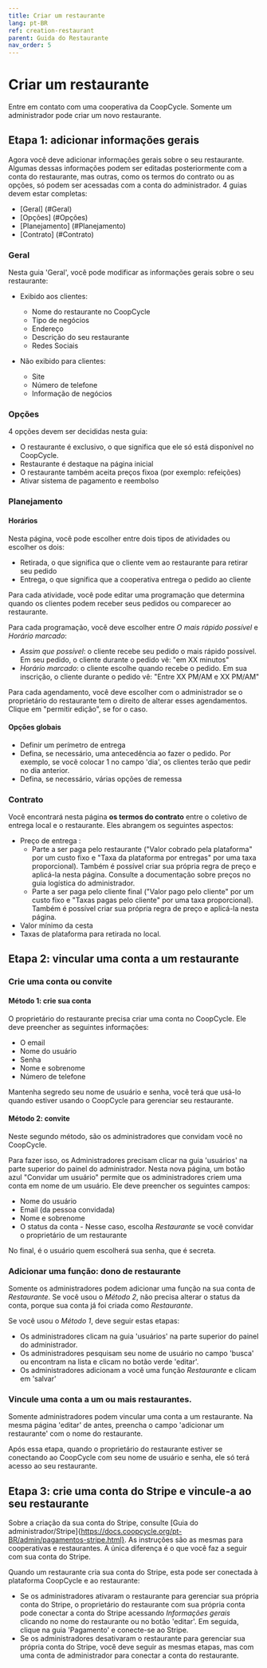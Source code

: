 ```yaml
---
title: Criar um restaurante
lang: pt-BR
ref: creation-restaurant
parent: Guida do Restaurante
nav_order: 5
---
```


# Criar um restaurante

Entre em contato com uma cooperativa da CoopCycle. Somente um administrador pode criar um novo restaurante.

## Etapa 1: adicionar informações gerais

Agora você deve adicionar informações gerais sobre o seu restaurante. Algumas dessas informações podem ser editadas posteriormente com a conta do restaurante, mas outras, como os termos do contrato ou as opções, só podem ser acessadas com a conta do administrador. 4 guias devem estar completas:

- [Geral] (#Geral)
- [Opções] (#Opções)
- [Planejamento] (#Planejamento)
- [Contrato] (#Contrato)

### Geral

Nesta guia 'Geral', você pode modificar as informações gerais sobre o seu restaurante:

- Exibido aos clientes:
  - Nome do restaurante no CoopCycle
  - Tipo de negócios
  - Endereço
  - Descrição do seu restaurante
  - Redes Sociais
  
- Não exibido para clientes:
  - Site
  - Número de telefone
  - Informação de negócios
  
### Opções

4 opções devem ser decididas nesta guia:

- O restaurante é exclusivo, o que significa que ele só está disponível no CoopCycle.
- Restaurante é destaque na página inicial
- O restaurante também aceita preços fixoa (por exemplo: refeições)
- Ativar sistema de pagamento e reembolso

### Planejamento

#### Horários
Nesta página, você pode escolher entre dois tipos de atividades ou escolher os dois:
- Retirada, o que significa que o cliente vem ao restaurante para retirar seu pedido
- Entrega, o que significa que a cooperativa entrega o pedido ao cliente

Para cada atividade, você pode editar uma programação que determina quando os clientes podem receber seus pedidos ou comparecer ao restaurante.

Para cada programação, você deve escolher entre *O mais rápido possível* e *Horário marcado*:
- *Assim que possível*: o cliente recebe seu pedido o mais rápido possível. Em seu pedido, o cliente durante o pedido vê: "em XX minutos"
- *Horário marcado*: o cliente escolhe quando recebe o pedido. Em sua inscrição, o cliente durante o pedido vê: "Entre XX PM/AM e XX PM/AM"

Para cada agendamento, você deve escolher com o administrador se o proprietário do restaurante tem o direito de alterar esses agendamentos. Clique em "permitir edição", se for o caso.

#### Opções globais

- Definir um perímetro de entrega
- Defina, se necessário, uma antecedência ao fazer o pedido. Por exemplo, se você colocar 1 no campo 'dia', os clientes terão que pedir no dia anterior.
- Defina, se necessário, várias opções de remessa

### Contrato

Você encontrará nesta página **os termos do contrato** entre o coletivo de entrega local e o restaurante. Eles abrangem os seguintes aspectos:
- Preço de entrega :
    - Parte a ser paga pelo restaurante ("Valor cobrado pela plataforma" por um custo fixo e "Taxa da plataforma por entregas" por uma taxa proporcional). Também é possível criar sua própria regra de preço e aplicá-la nesta página. Consulte a documentação sobre preços no guia logística do administrador.
    - Parte a ser paga pelo cliente final ("Valor pago pelo cliente" por um custo fixo e "Taxas pagas pelo cliente" por uma taxa proporcional). Também é possível criar sua própria regra de preço e aplicá-la nesta página.
- Valor mínimo da cesta
- Taxas de plataforma para retirada no local.

## Etapa 2: vincular uma conta a um restaurante

### Crie uma conta ou convite

#### Método 1: crie sua conta
O proprietário do restaurante precisa criar uma conta no CoopCycle. Ele deve preencher as seguintes informações:

- O email
- Nome do usuário
- Senha
- Nome e sobrenome
- Número de telefone

Mantenha segredo seu nome de usuário e senha, você terá que usá-lo quando estiver usando o CoopCycle para gerenciar seu restaurante.

#### Método 2: convite

Neste segundo método, são os administradores que convidam você no CoopCycle.

Para fazer isso, os Administradores precisam clicar na guia 'usuários' na parte superior do painel do administrador. Nesta nova página, um botão azul "Convidar um usuário" permite que os administradores criem uma conta em nome de um usuário. Ele deve preencher os seguintes campos:
- Nome do usuário
- Email (da pessoa convidada)
- Nome e sobrenome
- O status da conta - Nesse caso, escolha *Restaurante* se você convidar o proprietário de um restaurante

No final, é o usuário quem escolherá sua senha, que é secreta.

### Adicionar uma função: dono de restaurante

Somente os administradores podem adicionar uma função na sua conta de *Restaurante*. Se você usou o *Método 2*, não precisa alterar o status da conta, porque sua conta já foi criada como *Restaurante*.

Se você usou o *Método 1*, deve seguir estas etapas:
- Os administradores clicam na guia 'usuários' na parte superior do painel do administrador.
- Os administradores pesquisam seu nome de usuário no campo 'busca' ou encontram na lista e clicam no botão verde 'editar'.
- Os administradores adicionam a você uma função *Restaurante* e clicam em 'salvar'

### Vincule uma conta a um ou mais restaurantes.

Somente administradores podem vincular uma conta a um restaurante. Na mesma página 'editar' de antes, preencha o campo 'adicionar um restaurante' com o nome do restaurante.

Após essa etapa, quando o proprietário do restaurante estiver se conectando ao CoopCycle com seu nome de usuário e senha, ele só terá acesso ao seu restaurante.

## Etapa 3: crie uma conta do Stripe e vincule-a ao seu restaurante

Sobre a criação da sua conta do Stripe, consulte [Guia do administrador/Stripe]{https://docs.coopcycle.org/pt-BR/admin/pagamentos-stripe.html}. As instruções são as mesmas para cooperativas e restaurantes. A única diferença é o que você faz a seguir com sua conta do Stripe.

Quando um restaurante cria sua conta do Stripe, esta pode ser conectada à plataforma CoopCycle e ao restaurante:
- Se os administradores ativaram o restaurante para gerenciar sua própria conta do Stripe, o proprietário do restaurante com sua própria conta pode conectar a conta do Stripe acessando *Informações gerais* clicando no nome do restaurante ou no botão 'editar'. Em seguida, clique na guia 'Pagamento' e conecte-se ao Stripe.
- Se os administradores desativaram o restaurante para gerenciar sua própria conta do Stripe, você deve seguir as mesmas etapas, mas com uma conta de administrador para conectar a conta do restaurante.